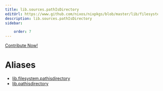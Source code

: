 ```yaml
---
title: lib.sources.pathIsDirectory
editUrl: https://www.github.com/nixos/nixpkgs/blob/master/lib/filesystem.nix#L77C21
description: lib.sources.pathIsDirectory
sidebar:

    order: 7
---
```


<a href="https://www.github.com/nixos/nixpkgs/blob/master/lib/filesystem.nix#L77C21">Contribute Now!</a>


# Aliases

- [lib.filesystem.pathisdirectory](/nix-doc-comments/reference/lib/filesystem/lib-filesystem-pathisdirectory)
- [lib.pathisdirectory](/nix-doc-comments/reference/lib/lib-pathisdirectory)


